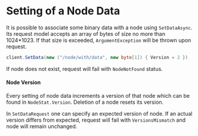 # Setting of a Node Data

It is possible to associate some binary data with a node using `SetDataAsync`. Its request model accepts an array of bytes of size no more than 1024\*1023. If that size is exceeded, `ArgumentException` will be thrown upon request.

```csharp
client.SetData(new ("/node/with/data", new byte[1]) { Version = 2 })
```

If node does not exist, request will fail with `NodeNotFound` status.

#### Node Version

Every setting of node data increments a version of that node which can be found in `NodeStat.Version`. Deletion of a node resets its version.

In `SetDataRequest` one can specify an expected version of node. If an actual version differs from expected, request will fail with `VersionsMismatch` and node will remain unchanged.
